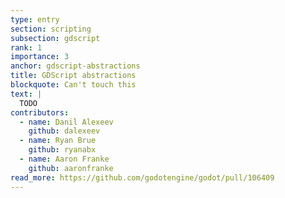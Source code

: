 ```yaml
---
type: entry
section: scripting
subsection: gdscript
rank: 1
importance: 3
anchor: gdscript-abstractions
title: GDScript abstractions
blockquote: Can't touch this
text: |
  TODO
contributors:
  - name: Danil Alexeev
    github: dalexeev
  - name: Ryan Brue
    github: ryanabx
  - name: Aaron Franke
    github: aaronfranke
read_more: https://github.com/godotengine/godot/pull/106409
---
```


